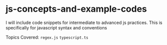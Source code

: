# js-concepts-and-example-codes

I will include code snippets for intermediate to advanced js practices.
This is specifically for javascript syntax and conventions

Topics Covered:
`regex.js`
`typescript.ts`
